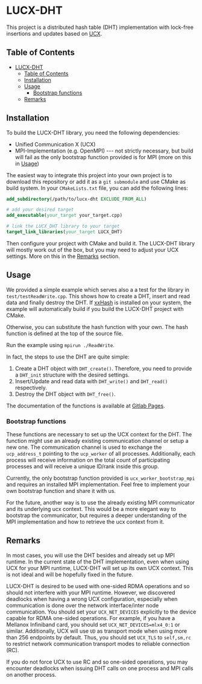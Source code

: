 # LUCX-DHT

This project is a distributed hash table (DHT) implementation with lock-free
insertions and updates based on [UCX](https://openucx.org/).

## Table of Contents

- [LUCX-DHT](#lucx-dht)
  - [Table of Contents](#table-of-contents)
  - [Installation](#installation)
  - [Usage](#usage)
    - [Bootstrap functions](#bootstrap-functions)
  - [Remarks](#remarks)

## Installation

To build the LUCX-DHT library, you need the following dependencies:

- Unified Communication X (UCX)
- MPI-Implementation (e.g. OpenMPI) --- not strictly necessary, but build will
  fail as the only bootstrap function provided is for MPI (more on this in
  [Usage](#usage))

The easiest way to integrate this project into your own project is to download
this repository or add it as a `git submodule` and use CMake as build system. In
your `CMakeLists.txt` file, you can add the following lines:

```cmake
add_subdirectory(/path/to/lucx-dht EXCLUDE_FROM_ALL)

# add your desired target
add_executable(your_target your_target.cpp)

# link the LUCX_DHT library to your target
target_link_libraries(your_target LUCX_DHT)
```

Then configure your project with CMake and build it. The LUCX-DHT library will
mostly work out of the box, but you may need to adjust your UCX settings. More
on this in the [Remarks](#remarks) section.

## Usage

We provided a simple example which serves also a a test for the library in
`test/testReadWrite.cpp`. This shows how to create a DHT, insert and read data
and finally destroy the DHT. If [xxHash](https://github.com/Cyan4973/xxHash) is
installed on your system, the example will automatically build if you build the
LUCX-DHT project with CMake.

Otherwise, you can substitute the hash function with your own. The hash function
is defined at the top of the source file.

Run the example using `mpirun ./ReadWrite`.

In fact, the steps to use the DHT are quite simple:

1. Create a DHT object with `DHT_create()`. Therefore, you need to provide a
   `DHT_init` structure with the desired settings.
2. Insert/Update and read data with `DHT_write()` and `DHT_read()` respectively.
3. Destroy the DHT object with `DHT_free()`.

The documentation of the functions is available at [Gitlab Pages](https://mluebke.pages.uni-potsdam.de/dht_ucx/).

### Bootstrap functions

These functions are necessary to set up the UCX context for the DHT. The
function might use an already existing communication channel or setup a new one.
The communication channel is used to exchange the `ucp_address_t` pointing to
the `ucp_worker` of all processes. Additionally, each process will receive
information on the total count of participating processes and will receive a
unique ID/rank inside this group.

Currently, the only bootstrap function provided is `ucx_worker_bootstrap_mpi`
and requires an installed MPI implementation. Feel free to implement your own
bootstrap function and share it with us.

For the future, another way is to use the already existing MPI communicator and
its underlying ucx context. This would be a more elegant way to bootstrap the
communicator, but requires a deeper understanding of the MPI implementation and
how to retrieve the ucx context from it.

## Remarks

In most cases, you will use the DHT besides and already set up MPI runtime. In
the current state of the DHT implementation, even when using UCX for your MPI
runtime, LUCX-DHT will set up its own UCX context. This is not ideal and will be
hopefully fixed in the future.

LUCX-DHT is desired to be used with one-sided RDMA operations and so should not
interfere with your MPI runtime. However, we discovered deadlocks when having a
wrong UCX configuration, especially when communication is done over the network
interface/inter node communication. You should set your `UCX_NET_DEVICES`
explicitly to the device capable for RDMA one-sided operations. For example, if
you have a Mellanox Infiniband card, you should set `UCX_NET_DEVICES=mlx4_0:1`
or similar. Additionally, UCX will use `UD` as transport mode when using more
than 256 endpoints by default. Thus, you should set `UCX_TLS` to `self,sm,rc` to
restrict network communication transport modes to reliable connection (RC). 

If you do not force UCX to use RC and so one-sided operations, you may encounter
deadlocks when issuing DHT calls on one process and MPI calls on another
process.
